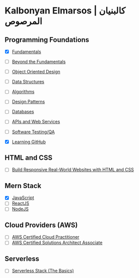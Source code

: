 # Kalbonyan Elmarsos | كالبنيان المرصوص


## Programming Foundations

- [X] [Fundamentals](foundations/fundamentals)
- [ ] [Beyond the Fundamentals](foundations/beyond-the-fundamentals)
- [ ] [Object Oriented Design](foundations/object-oriented-design)
- [ ] [Data Structures](foundations/data-structures)
- [ ] [Algorithms](foundations/algorithms)
- [ ] [Design Patterns](foundations/design-patterns)
- [ ] [Databases](foundations/databases)
- [ ] [APIs and Web Services](foundations/apis-and-web-services)
- [ ] [Software Testing/QA](foundations/software-testing)
- [X] [Learning GitHub](foundations/github)


## HTML and CSS

- [ ] [Build Responsive Real-World Websites with HTML and CSS](html-and-css)

## Mern Stack

- [X] [JavaScript](javascript)
- [ ] [ReactJS](javascript/react)
- [ ] [NodeJS](javascript/node)

## Cloud Providers (AWS)
- [ ] [AWS Certified Cloud Practitioner](aws)
- [ ] [AWS Certified Solutions Architect Associate](aws)

## Serverless
- [ ] [Serverless Stack (The Basics)](serverless)